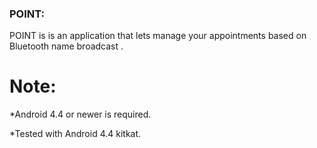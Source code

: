 ### POINT:

POINT is is an application that lets manage your appointments based on Bluetooth name broadcast .

# Note:

*Android 4.4 or newer is required.

*Tested with Android 4.4 kitkat.


